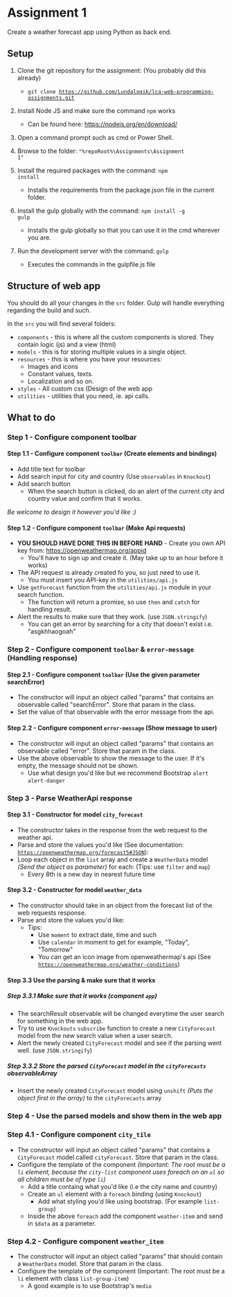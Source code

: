 # Assignment 1
Create a weather forecast app using Python as back end.

## Setup

1. Clone the git repository for the assignment: (You probably did this already)
    * <code>git clone https://github.com/Lundalogik/lca-web-programming-assignments.git</code>
    
2. Install Node JS and make sure the command <code>npm</code> works
    * Can be found here: https://nodejs.org/en/download/
  
3. Open a command prompt such as cmd or Power Shell.

4. Browse to the folder: <code>"%repoRoot%\Assignments\Assignment 1"</code>

5. Install the required packages with the command: <code>npm install</code>
    * Installs the requirements from the package.json file in the current folder.

6. Install the gulp globally with the command: <code>npm install -g gulp</code>
    * Installs the gulp globally so that you can use it in the cmd wherever you are.

7. Run the development server with the command: <code>gulp</code>
    * Executes the commands in the gulpfile.js file

## Structure of web app
You should do all your changes in the <code>src</code> folder.
Gulp will handle everything regarding the build and such.

In the <code>src</code> you will find several folders:
* <code>components</code> - this is where all the custom components is stored. They contain logic (js) and a view (html)
* <code>models</code> - this is for storing multiple values in a single object.
* <code>resources</code> - this is where you have your resources:
   * Images and icons
   * Constant values, texts.
   * Localization and so on.
* <code>styles</code> - All custom css (Design of the web app
* <code>utilities</code> - utilities that you need, ie. api calls.

## What to do

### Step 1 - Configure component toolbar

#### Step 1.1 - Configure component <code>toolbar</code> (Create elements and bindings)
* Add title text for toolbar
* Add search input for city and country (Use <code>observables</code> in <code>Knockout</code>)
* Add search button
  * When the search button is clicked, do an alert of the current city and country value and confirm that it works.

_Be welcome to design it however you'd like :)_

#### Step 1.2 - Configure component <code>toolbar</code> (Make Api requests)
* **YOU SHOULD HAVE DONE THIS IN BEFORE HAND** - Create you own API key from: https://openweathermap.org/appid
  * You'll have to sign up and create it. (May take up to an hour before it works)
* The API request is already created fo you, so just need to use it.
   * You must insert you API-key in the <code>utilities/api.js</code>
* Use <code>getForecast</code> function from the <code>utilities/api.js</code> module in your search function.
  * The function will return a promise, so use <code>then</code> and <code>catch</code> for handling result.
* Alert the results to make sure that they work. (use <code>JSON.stringify</code>)
  * You can get an error by searching for a city that doesn't exist i.e. "asgkhhaogoah"

### Step 2 - Configure component <code>toolbar</code> & <code>error-message</code> (Handling response)
#### Step 2.1 - Configure component <code>toolbar</code> (Use the given parameter searchError)
* The constructor will input an object called "params" that contains an observable called "searchError". Store that param in the class.
* Set the value of that observable with the error message from the api.

#### Step 2.2 - Configure component <code>error-message</code> (Show message to user)
* The constructor will input an object called "params" that contains an observable called "error". Store that param in the class.
* Use the above observable to show the message to the user. If it's empty, the message should not be shown.
  * Use what design you'd like but we recommend Bootstrap <code>alert</code> <code>alert-danger</code> 

### Step 3 - Parse WeatherApi response
#### Step 3.1 - Constructor for model <code>city_forecast</code>
* The constructor takes in the response from the web request to the weather api.
* Parse and store the values you'd like (See documentation: <code>https://openweathermap.org/forecast5#JSON</code>):
* Loop each object in the <code>list</code> array and create a <code>WeatherData</code> model _(Send the object as parameter)_ for each: (Tips: use <code>filter</code> and <code>map</code>)
    * Every 8th is a new day in nearest future time

#### Step 3.2 - Constructor for model <code>weather_data</code>
* The constructor should take in an object from the forecast list of the web requests response.
* Parse and store the values you'd like:
  * Tips:
    * Use <code>moment</code> to extract date, time and such
    * Use <code>calendar</code> in moment to get for example, "Today", "Tomorrow"
    * You can get an icon image from openweathermap's api (See <code>https://openweathermap.org/weather-conditions</code>)

#### Step 3.3 Use the parsing & make sure that it works

##### Step 3.3.1 Make sure that it works (component <code>app</code>)
  * The searchResult observable will be changed everytime the user search for something in the web app.
  * Try to use <code>Knockouts</code> <code>subscribe</code> function to create a new <code>CityForecast</code> model from the new search value when a user search.
  * Alert the newly created <code>CityForecast</code> model and see if the parsing went well. (use <code>JSON.stringify</code>)

##### Step 3.3.2 Store the parsed <code>CityForecast</code> model in the <code>cityForecasts</code> observableArray
  * Insert the newly created <code>CityForecast</code> model using <code>unshift</code> _(Puts the object first in the array)_ to the <code>cityForecasts</code> array

### Step 4 - Use the parsed models and show them in the web app
### Step 4.1 - Configure component <code>city_tile</code>
* The constructor will input an object called "params" that contains a <code>CityForecast</code> model called <code>cityForecast</code>. Store that param in the class.
* Configure the template of the component _(Important: The root must be a <code>li</code> element, because the <code>city-list</code> component uses foreach on an <code>ul</code> so all children must be of type <code>li</code>)_
  * Add a title containg what you'd like (i.e the city name and country)
  * Create an <code>ul</code> element with a <code>foreach</code> binding (using <code>Knockout</code>)
    * Add what styling you'd like using bootstrap. (For example <code>list-group</code>)
  * Inside the above <code>foreach</code> add the component <code>weather-item</code> and send in <code>$data</code> as a parameter.
    
### Step 4.2 - Configure component <code>weather_item</code>
* The constructor will input an object called "params" that should contain a <code>WeatherData</code> model. Store that param in the class.
* Configure the template of the component (Important: The root must be a <code>li</code> element with class <code>list-group-item</code>)
  * A good example is to use Bootstrap's <code>media</code>
